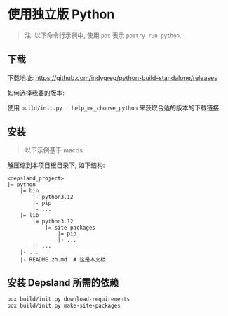 # 使用独立版 Python

> 注: 以下命令行示例中, 使用 `pox` 表示 `poetry run python`.

## 下载

下载地址: https://github.com/indygreg/python-build-standalone/releases

如何选择我要的版本:

使用 `build/init.py : help_me_choose_python` 来获取合适的版本的下载链接.

## 安装

> 以下示例基于 macos.

解压缩到本项目根目录下, 如下结构:

```
<depsland_project>
|= python
    |= bin
        |- python3.12
        |- pip
        |- ...
    |= lib
        |= python3.12
            |= site-packages
                |= pip
                |- ...
        |- ...
    |- ...
    |- README.zh.md  # 这是本文档
```

## 安装 Depsland 所需的依赖

```sh
pox build/init.py download-requirements
pox build/init.py make-site-packages
```
